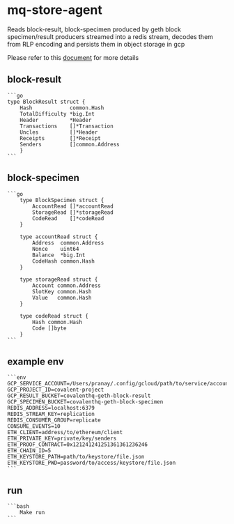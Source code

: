 # mq-store-agent

Reads block-result, block-specimen produced by geth block specimen/result producers streamed into a redis stream, decodes them from RLP encoding and persists them in object storage in gcp

Please refer to this [document](https://www.notion.so/covalenthq/Covalent-Network-Data-Objects-Spec-426cf047602f49a181444e5eeba5c9e4) for more details

## block-result

    ```go
    type BlockResult struct {
        Hash            common.Hash
        TotalDifficulty *big.Int
        Header          *Header
        Transactions    []*Transaction
        Uncles          []*Header
        Receipts        []*Receipt
        Senders         []common.Address
        }
    ```

## block-specimen

    ```go
        type BlockSpecimen struct {
            AccountRead []*accountRead
            StorageRead []*storageRead
            CodeRead    []*codeRead
        }

        type accountRead struct {
            Address  common.Address
            Nonce    uint64
            Balance  *big.Int
            CodeHash common.Hash
        }

        type storageRead struct {
            Account common.Address
            SlotKey common.Hash
            Value   common.Hash
        }

        type codeRead struct {
            Hash common.Hash
            Code []byte
        }
    ```

## example env

    ```env
    GCP_SERVICE_ACCOUNT=/Users/pranay/.config/gcloud/path/to/service/account.json
    GCP_PROJECT_ID=covalent-project
    GCP_RESULT_BUCKET=covalenthq-geth-block-result
    GCP_SPECIMEN_BUCKET=covalenthq-geth-block-specimen
    REDIS_ADDRESS=localhost:6379
    REDIS_STREAM_KEY=replication
    REDIS_CONSUMER_GROUP=replicate
    CONSUME_EVENTS=10
    ETH_CLIENT=address/to/ethereum/client
	ETH_PRIVATE_KEY=private/key/senders
	ETH_PROOF_CONTRACT=0x121241241251361361236246
	ETH_CHAIN_ID=5
	ETH_KEYSTORE_PATH=path/to/keystore/file.json
	ETH_KEYSTORE_PWD=password/to/access/keystore/file.json
    ```

## run

    ```bash
        Make run
    ```
